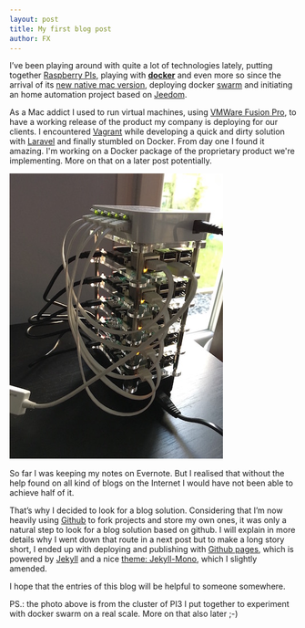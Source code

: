 ```yaml
---
layout: post
title: My first blog post
author: FX
---
```


I’ve been playing around with quite a lot of technologies lately, putting together [Raspberry PIs](https://en.wikipedia.org/wiki/Raspberry_Pi), playing with [**docker**](https://www.docker.com/) and even more so since the arrival of its [new native mac version](https://docs.docker.com/docker-for-mac/), deploying docker [swarm](https://docs.docker.com/swarm/) and initiating an home automation project based on [Jeedom](https://www.jeedom.com/site/fr/).

As a Mac addict I used to run virtual machines, using [VMWare Fusion Pro](https://www.vmware.com/products/fusion-pro.html), to have a working release of the product my company is deploying for our clients. I encountered [Vagrant](https://laravel.com/docs/5.3/homestead) while developing a quick and dirty solution with [Laravel](https://laravel.com/) and finally stumbled on Docker. From day one I found it amazing. I'm working on a Docker package of the proprietary product we're implementing. More on that on a later post potentially.

![PI cluster](/images/my-first-blog-post.jpg)

So far I was keeping my notes on Evernote. But I realised that without the help found on all kind of blogs on the Internet I would have not been able to achieve half of it.

That’s why I decided to look for a blog solution. Considering that I’m now heavily using [Github](http://wwww.github.com) to fork projects and store my own ones, it was only a natural step to look for a blog solution based on github. I will explain in more details why I went down that route in a next post but to make a long story short, I ended up with deploying and publishing with [Github pages](https://pages.github.com/), which is powered by [Jekyll](https://jekyllrb.com/) and a nice [theme: Jekyll-Mono](https://github.com/AkshayAgarwal007/Jekyll-Mono), which I slightly amended.

I hope that the entries of this blog will be helpful to someone somewhere.

PS.: the photo above is from the cluster of PI3 I put together to experiment with docker swarm on a real scale. More on that also later ;-)
